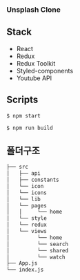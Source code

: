 ### Unsplash Clone

## Stack
- React
- Redux
- Redux Toolkit
- Styled-components
- Youtube API

## Scripts
```
$ npm start
```
```angular2html
$ npm run build
```

## 폴더구조
```bash
├── src
│   ├── api
│   ├── constants
│   └── icon
│   └── icons
│   └── lib
│   └── pages
│   │     └── home
│   └── style
│   └── redux
│   └── views
│         └── home
│         └── search
│         └── shared
│         └── watch
├── App.js
└── index.js
```
